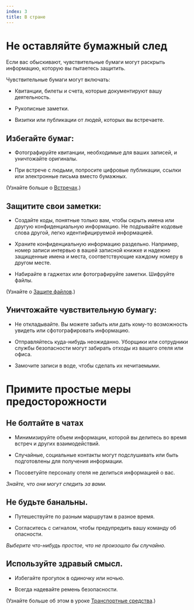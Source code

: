 ```yaml
---
index: 3
title: В стране
---
```

# Не оставляйте бумажный след

Если вас обыскивают, чувствительные бумаги могут раскрыть информацию, которую вы пытаетесь защитить.

Чувствительные бумаги могут включать:

*   Квитанции, билеты и счета, которые документируют вашу деятельность.

*   Рукописные заметки.

*   Визитки или публикации от людей, которых вы встречаете.

## Избегайте бумаг:

*   Фотографируйте квитанции, необходимые для ваших записей, и уничтожайте оригиналы.

*   При встрече с людьми, попросите цифровые публикации, ссылки или электронные письма вместо бумажных.

(Узнайте больше о [Встречах](umbrella://work/meetings).)

## Защитите свои заметки:

*   Создайте коды, понятные только вам, чтобы скрыть имена или другую конфиденциальную информацию. Не подрывайте кодовые слова другой, легко идентифицируемой информацией.

*   Храните конфиденциальную информацию раздельно. Например, номер записи интервью в вашей записной книжке и надежно защищенные имена и места, соответствующие каждому номеру в другом месте.

*   Набирайте в гаджетах или фотографируйте заметки. Шифруйте файлы.

(Узнайте о [Защите файлов](umbrella://information/protecting-files).)

## Уничтожайте чувствительную бумагу:

*   Не откладывайте. Вы можете забыть или дать кому-то возможность увидеть или сфотографировать информацию.

*   Отправляйтесь куда-нибудь неожиданно. Уборщики или сотрудники службы безопасности могут забирать отходы из вашего отеля или офиса.

*   Замочите записи в воде, чтобы сделать их нечитаемыми.

# Примите простые меры предосторожности

## Не болтайте в чатах

*   Минимизируйте объем информации, которой вы делитесь во время встреч и других взаимодействий.

*   Случайные, социальные контакты могут подслушивать или быть подготовлены для получения информации.

*   Посоветуйте персоналу отеля не делиться информацией о вас.

*Знайте, что они могут следить за вами.*

## Не будьте банальны.

*   Путешествуйте по разным маршрутам в разное время.

*   Согласитесь с сигналом, чтобы предупредить вашу команду об опасности.

*Выберите что-нибудь простое, что не произошло бы случайно.*

## Используйте здравый смысл.

*   Избегайте прогулок в одиночку или ночью.

*   Всегда надевайте ремень безопасности.

(Узнайте больше об этом в уроке [Транспортные средства](umbrella://travel/vehicles).)
